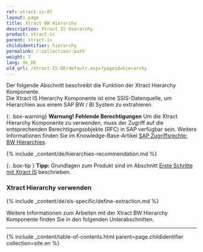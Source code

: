 ```yaml
---
ref: xtract-is-07
layout: page
title: Xtract BW Hierarchy
description: Xtract IS Hierarchy
product: xtract-is
parent: xtract-is
childidentifier: hierarchy
permalink: /:collection/:path
weight: 7
lang: de_DE
old_url: /Xtract-IS-DE/default.aspx?pageid=hierarchy
---
```

Der folgende Abschnitt beschreibt die Funktion der Xtract Hierarchy Komponente.<br>
Die Xtract IS Hierarchy Komponente ist eine SSIS-Datenquelle, um Hierarchien aus einem SAP BW / BI System zu extrahieren.

{: .box-warning}
**Warnung!** **Fehlende Berechtigungen**
Um die Xtract Hierarchy Komponente zu verwenden, muss der Zugriff auf die entsprechenden Berechtigungsobjekte (RFC) in SAP verfügbar sein. 
Weitere Informationen finden Sie im Knowledge-Base-Artikel [SAP Zugriffsrechte: BW Hierarchies](https://kb.theobald-software.com/sap/authority-objects-sap-user-rights#bw-hierarchies).

{% include _content/de/hierarchies-recommendation.md %} 

{: .box-tip }
**Tipp:** Grundlagen zum Produkt sind im Abschnitt [Erste Schritte mit Xtract IS](./erste-schritte) beschrieben.<br>


### Xtract Hierarchy verwenden
{% include _content/de/xis-specific/define-extraction.md %}

Weitere Informationen zum Arbeiten mit der Xtract BW Hierarchy Komponente finden Sie in den folgenden Unterabschnitten.

---

{% include _content/table-of-contents.html parent=page.childidentifier collection=site.en %}
